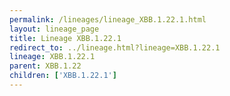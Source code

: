 ```yaml
---
permalink: /lineages/lineage_XBB.1.22.1.html
layout: lineage_page
title: Lineage XBB.1.22.1
redirect_to: ../lineage.html?lineage=XBB.1.22.1
lineage: XBB.1.22.1
parent: XBB.1.22
children: ['XBB.1.22.1']
---
```

